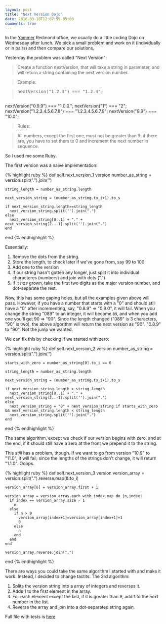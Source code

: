 ```yaml
---
layout: post
title: "Next Version Dojo"
date: 2016-03-10T12:07:59-05:00
comments: true
---
```


In the [Yammer](http://www.yammer.com) Redmond office, we usually do a little coding Dojo on Wednesday after lunch. We pick a small problem and work on it (individually or in pairs) and then compare our solutions.

Yesterday the problem was called "Next Version":
<!--more-->

> Create a function nextVersion, that will take a string in parameter, and will return a string containing the next version number.

> Example:


> <pre>nextVersion("1.2.3") === "1.2.4";
nextVersion("0.9.9") === "1.0.0.";
nextVersion("1") === "2";
nextVersion("1.2.3.4.5.6.7.8") === "1.2.3.4.5.6.7.9";
nextVersion("9.9") === "10.0";</pre>

> Rules:

> All numbers, except the first one, must not be greater than 9: if there are, you have to set them to 0 and increment the next number in sequence.


So I used me some Ruby.

The first version was a naive implementation:

{% highlight ruby %}
  def self.next_version_1 version
    number_as_string = version.split(".").join('')

    string_length = number_as_string.length

    next_version_string = (number_as_string.to_i+1).to_s

    if next_version_string.length==string_length
      next_version_string.split('').join(".")
    else
      next_version_string[0..1] + "." + next_version_string[2..-1].split('').join(".")
    end
  end
{% endhighlight %}

Essentially:

1. Remove the dots from the string.
2. Store the length, to check later if we've gone from, say 99 to 100
3. Add one to the version
4. If our string hasn't gotten any longer, just split it into individual characteres (numbers) and join with dots (".")
5. If it _has_ grown, take the first two digits as the major version number, and dot-separate the rest.

Now, this has some gaping holes, but all the examples given above will pass. However, if you have a number that starts with a "0" and should still have a "0" after incrementing, say, "0.8.9" => "0.9.0", it will fail. When you change the string "089" to an integer, it will become `89`, and when you add one you'll get 90 => "90". Since the length changed ("089" is 3 characters, "90" is two), the above algorithm will return the next version as "90". "0.8.9" to "90". Not the jump we wanted.

We can fix this by checking if we started with zero:

{% highlight ruby %}
  def self.next_version_2 version
    number_as_string = version.split(".").join('')

    starts_with_zero = number_as_string[0].to_i == 0

    string_length = number_as_string.length

    next_version_string = (number_as_string.to_i+1).to_s

    if next_version_string.length > string_length
      next_version_string[0..1] + "." + next_version_string[2..-1].split('').join(".")
    else
      next_version_string = "0" + next_version_string if starts_with_zero && next_version_string.length < string_length
      next_version_string.split('').join(".")
    end
  end
{% endhighlight %}

The same algorithm, except we check if our version begins with zero, and at the end, if it should still have a zero at the front we prepend it to the string.

This _still_ has a problem, though. If we want to go from version "10.9" to "11.0", it will fail; since the lengths of the strings don't change, it will return "1.1.0". Ooops.

{% highlight ruby %}
  def self.next_version_3 version
    version_array = version.split(".").reverse.map(&:to_i)

    version_array[0] = version_array.first + 1

    version_array = version_array.each_with_index.map do |n,index|
      if index == version_array.size - 1
        n
      else
        if n > 9
          version_array[index+1]=version_array[index+1]+1
          0
        else
          n
        end
      end
    end

    version_array.reverse.join(".")
  end
{% endhighlight %}

There are ways you could take the same algorithm I started with and make it work. Instead, I decided to change tactits. The 3rd algorithm:

1. Splits the version string into a array of integers and reverses it.
2. Adds 1 to the first element in the array.
3. For each element except the last, if it is greater than 9, add 1 to the _next_ number in the list.
4. Reverse the array and join into a dot-separated string again.

Full file with tests is [here](https://gist.github.com/philcrissman/cb30642c566e64fe5dce)

